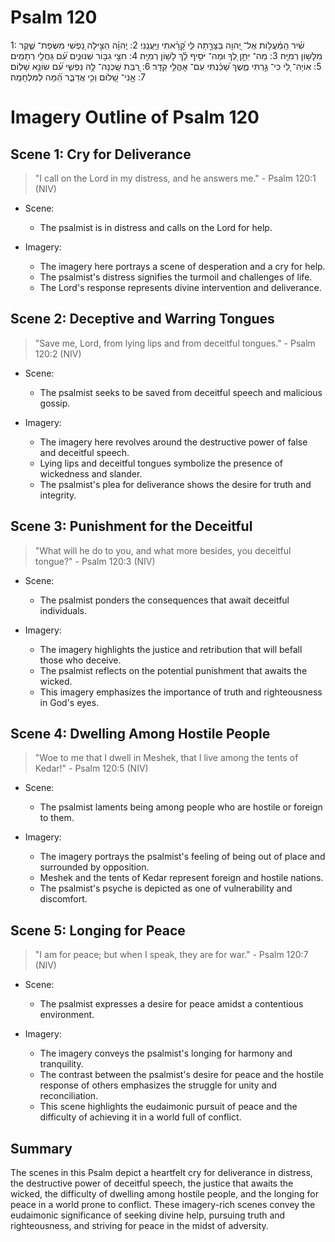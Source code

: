 # Psalm 120
1: שִׁ֗יר הַֽמַּ֫עֲל֥וֹת אֶל־ יְ֭הוָה בַּצָּרָ֣תָה לִּ֑י קָ֝רָ֗אתִי וֽ͏ַיַּעֲנֵֽנִי׃
2: יְֽהוָ֗ה הַצִּ֣ילָה נַ֭פְשִׁי מִשְּׂפַת־ שֶׁ֑קֶר מִלָּשׁ֥וֹן רְמִיָּֽה׃
3: מַה־ יִּתֵּ֣ן לְ֭ךָ וּמַה־ יֹּסִ֥יף לָ֗ךְ לָשׁ֥וֹן רְמִיָּֽה׃
4: חִצֵּ֣י גִבּ֣וֹר שְׁנוּנִ֑ים עִ֝֗ם גַּחֲלֵ֥י רְתָמִֽים׃
5: אֽוֹיָה־ לִ֭י כִּי־ גַ֣רְתִּי מֶ֑שֶׁךְ שָׁ֝כַ֗נְתִּי עִֽם־ אָהֳלֵ֥י קֵדָֽר׃
6: רַ֭בַּת שָֽׁכְנָה־ לָּ֣הּ נַפְשִׁ֑י עִ֝֗ם שׂוֹנֵ֥א שָׁלֽוֹם׃
7: אֲֽנִי־ שָׁ֭לוֹם וְכִ֣י אֲדַבֵּ֑ר הֵ֝֗מָּה לַמִּלְחָמָֽה׃

# Imagery Outline of Psalm 120

## Scene 1: Cry for Deliverance

> "I call on the Lord in my distress, and he answers me." - Psalm 120:1 (NIV)

- Scene:
  - The psalmist is in distress and calls on the Lord for help.

- Imagery:
  - The imagery here portrays a scene of desperation and a cry for help.
  - The psalmist's distress signifies the turmoil and challenges of life.
  - The Lord's response represents divine intervention and deliverance.

## Scene 2: Deceptive and Warring Tongues

> "Save me, Lord, from lying lips and from deceitful tongues." - Psalm 120:2 (NIV)

- Scene:
  - The psalmist seeks to be saved from deceitful speech and malicious gossip.

- Imagery:
  - The imagery here revolves around the destructive power of false and deceitful speech.
  - Lying lips and deceitful tongues symbolize the presence of wickedness and slander.
  - The psalmist's plea for deliverance shows the desire for truth and integrity.

## Scene 3: Punishment for the Deceitful

> "What will he do to you, and what more besides, you deceitful tongue?" - Psalm 120:3 (NIV)

- Scene:
  - The psalmist ponders the consequences that await deceitful individuals.

- Imagery:
  - The imagery highlights the justice and retribution that will befall those who deceive.
  - The psalmist reflects on the potential punishment that awaits the wicked.
  - This imagery emphasizes the importance of truth and righteousness in God's eyes.

## Scene 4: Dwelling Among Hostile People

> "Woe to me that I dwell in Meshek, that I live among the tents of Kedar!" - Psalm 120:5 (NIV)

- Scene:
  - The psalmist laments being among people who are hostile or foreign to them.

- Imagery:
  - The imagery portrays the psalmist's feeling of being out of place and surrounded by opposition.
  - Meshek and the tents of Kedar represent foreign and hostile nations.
  - The psalmist's psyche is depicted as one of vulnerability and discomfort.

## Scene 5: Longing for Peace

> "I am for peace; but when I speak, they are for war." - Psalm 120:7 (NIV)

- Scene:
  - The psalmist expresses a desire for peace amidst a contentious environment.

- Imagery:
  - The imagery conveys the psalmist's longing for harmony and tranquility.
  - The contrast between the psalmist's desire for peace and the hostile response of others emphasizes the struggle for unity and reconciliation.
  - This scene highlights the eudaimonic pursuit of peace and the difficulty of achieving it in a world full of conflict.

## Summary

The scenes in this Psalm depict a heartfelt cry for deliverance in distress, the destructive power of deceitful speech, the justice that awaits the wicked, the difficulty of dwelling among hostile people, and the longing for peace in a world prone to conflict. These imagery-rich scenes convey the eudaimonic significance of seeking divine help, pursuing truth and righteousness, and striving for peace in the midst of adversity.
